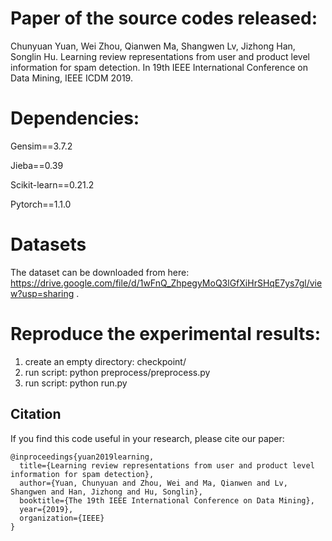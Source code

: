 # Paper of the source codes released:
Chunyuan Yuan, Wei Zhou, Qianwen Ma, Shangwen Lv, Jizhong Han, Songlin Hu. Learning review representations from user and product level information for spam detection. In 19th IEEE International Conference on Data Mining, IEEE ICDM 2019.

# Dependencies:
Gensim==3.7.2

Jieba==0.39

Scikit-learn==0.21.2

Pytorch==1.1.0

# Datasets
The dataset can be downloaded from here: https://drive.google.com/file/d/1wFnQ_ZhpegyMoQ3lGfXiHrSHqE7ys7gl/view?usp=sharing .


# Reproduce the experimental results:
1. create an empty directory: checkpoint/
2. run script: python preprocess/preprocess.py
3. run script: python run.py


## Citation
If you find this code useful in your research, please cite our paper:
```
@inproceedings{yuan2019learning,
  title={Learning review representations from user and product level information for spam detection},
  author={Yuan, Chunyuan and Zhou, Wei and Ma, Qianwen and Lv, Shangwen and Han, Jizhong and Hu, Songlin},
  booktitle={The 19th IEEE International Conference on Data Mining},
  year={2019},
  organization={IEEE}
}
```


